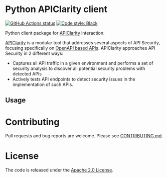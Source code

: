 # Python APIClarity client

[![GitHub Actions status](https://github.com/openclarity/python-apiclarity-client/workflows/Test/badge.svg)](https://github.com/openclarity/python-apiclarity-client/actions)
[![Code style: Black](https://img.shields.io/badge/code%20style-Black-000000.svg)](https://github.com/psf/black)

Python client package for [APIClarity](https://github.com/openclarity/apiclarity) interaction.

[APIClarity](https://github.com/openclarity/apiclarity) is a modular tool that addresses several aspects of API Security, focusing specifically on [OpenAPI based APIs](https://spec.openapis.org/oas/latest.html). APIClarity approaches API Security in 2 different ways:

  * Captures all API traffic in a given environment and performs a set of security analysis to discover all potential security problems with detected APIs
  * Actively tests API endpoints to detect security issues in the implementation of such APIs.

## Usage

# Contributing
Pull requests and bug reports are welcome. Please see [CONTRIBUTING.md](https://github.com/openclarity/python-apiclarity-client/blob/main/CONTRIBUTING.md).

# License
The code is released under the [Apache 2.0 License](https://www.apache.org/licenses/LICENSE-2.0).
